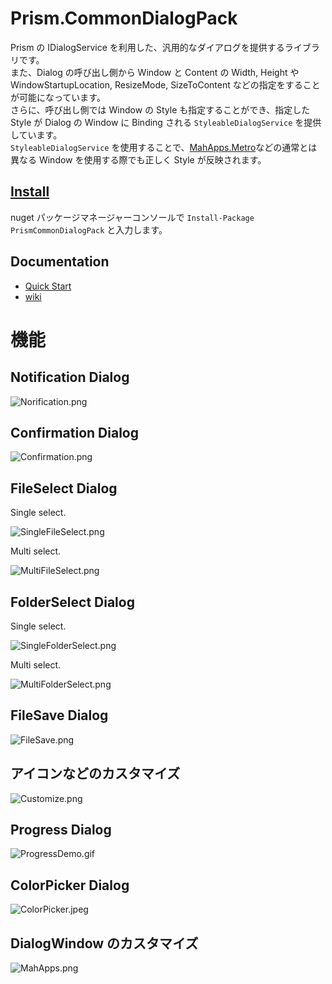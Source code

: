 # Prism.CommonDialogPack
Prism の IDialogService を利用した、汎用的なダイアログを提供するライブラリです。</br>
また、Dialog の呼び出し側から Window と Content の Width, Height や WindowStartupLocation, ResizeMode, SizeToContent などの指定をすることが可能になっています。</br>
さらに、呼び出し側では Window の Style も指定することができ、指定した Style が Dialog の Window に Binding される `StyleableDialogService` を提供しています。</br>
`StyleableDialogService` を使用することで、[MahApps.Metro](https://github.com/MahApps/MahApps.Metro)などの通常とは異なる Window を使用する際でも正しく Style が反映されます。

## [Install](https://www.nuget.org/packages/PrismCommonDialogPack/)
nuget パッケージマネージャーコンソールで `Install-Package PrismCommonDialogPack` と入力します。

## Documentation
* [Quick Start](https://github.com/Kuro4/Prism.CommonDialogPack/wiki/Quick-Start)
* [wiki](https://github.com/Kuro4/Prism.CommonDialogPack/wiki)

# 機能

## Notification Dialog

![Norification.png](Images/Norification.png)

## Confirmation Dialog

![Confirmation.png](Images/Confirmation.png)

## FileSelect Dialog
Single select.

![SingleFileSelect.png](Images/SingleFileSelect.png)

Multi select.

![MultiFileSelect.png](Images/MultiFileSelect.png)

## FolderSelect Dialog
Single select.

![SingleFolderSelect.png](Images/SingleFolderSelect.png)

Multi select.

![MultiFolderSelect.png](Images/MultiFolderSelect.png)

## FileSave Dialog

![FileSave.png](Images/FileSave.png)

## アイコンなどのカスタマイズ

![Customize.png](Images/Customize.png)

## Progress Dialog
![ProgressDemo.gif](Images/ProgressDemo.gif)

## ColorPicker Dialog
![ColorPicker.jpeg](Images/ColorPicker.jpeg)

## DialogWindow のカスタマイズ

![MahApps.png](Images/MahApps.png)
